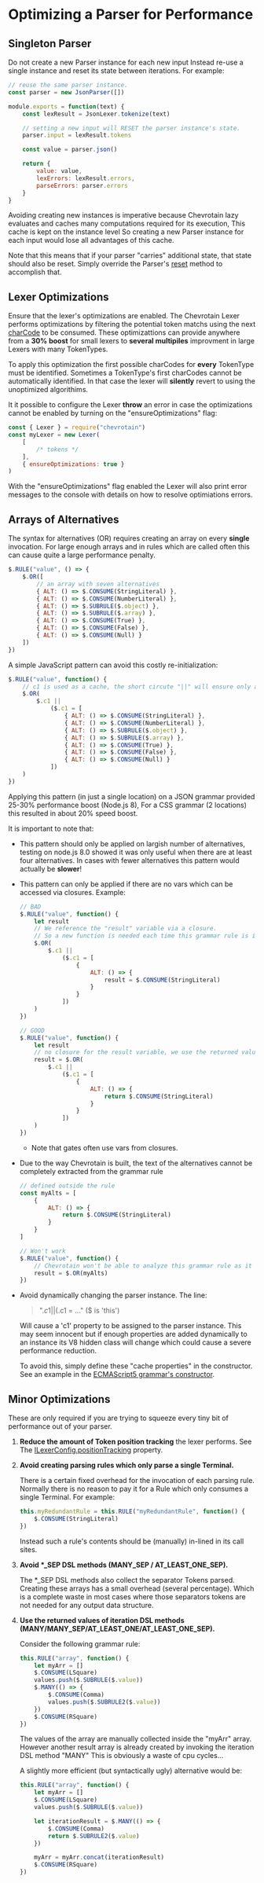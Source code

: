 # Optimizing a Parser for Performance

## Singleton Parser

Do not create a new Parser instance for each new input
Instead re-use a single instance and reset its state between iterations. For example:

```javascript
// reuse the same parser instance.
const parser = new JsonParser([])

module.exports = function(text) {
    const lexResult = JsonLexer.tokenize(text)

    // setting a new input will RESET the parser instance's state.
    parser.input = lexResult.tokens

    const value = parser.json()

    return {
        value: value,
        lexErrors: lexResult.errors,
        parseErrors: parser.errors
    }
}
```

Avoiding creating new instances is imperative because Chevrotain lazy evaluates and caches
many computations required for its execution, This cache is kept on the instance level
So creating a new Parser instance for each input would lose all advantages of this cache.

Note that this means that if your parser "carries" additional state, that state should also be reset.
Simply override the Parser's [reset](https://sap.github.io/chevrotain/documentation/4_2_0/classes/parser.html#reset) method
to accomplish that.

## Lexer Optimizations

Ensure that the lexer's optimizations are enabled.
The Chevrotain Lexer performs optimizations by filtering the potential token matchs
using the next [charCode](https://developer.mozilla.org/en-US/docs/Web/JavaScript/Reference/Global_Objects/String/charCodeAt) to be consumed.
These optimizattions can provide anywhere from a **30% boost** for small lexers
to **several multipiles** improvment in large Lexers with many TokenTypes.

To apply this optimization the first possible charCodes for **every** TokenType must be identified.
Sometimes a TokenType's first charCodes cannot be automatically identified.
In that case the lexer will **silently** revert to using the unoptimized algorithims.

It it possible to configure the Lexer **throw** an error
in case the optimizations cannot be enabled by turning on the
"ensureOptimizations" flag:

```javascript
const { Lexer } = require("chevrotain")
const myLexer = new Lexer(
    [
        /* tokens */
    ],
    { ensureOptimizations: true }
)
```

With the "ensureOptimizations" flag enabled the Lexer will also print error messages
to the console with details on how to resolve optimiations errors.

## Arrays of Alternatives

The syntax for alternatives (OR) requires creating an array on every **single** invocation.
For large enough arrays and in rules which are called often this can cause quite a large performance penalty.

```javascript
$.RULE("value", () => {
    $.OR([
        // an array with seven alternatives
        { ALT: () => $.CONSUME(StringLiteral) },
        { ALT: () => $.CONSUME(NumberLiteral) },
        { ALT: () => $.SUBRULE($.object) },
        { ALT: () => $.SUBRULE($.array) },
        { ALT: () => $.CONSUME(True) },
        { ALT: () => $.CONSUME(False) },
        { ALT: () => $.CONSUME(Null) }
    ])
})
```

A simple JavaScript pattern can avoid this costly re-initialization:

```javascript
$.RULE("value", function() {
    // c1 is used as a cache, the short circute "||" will ensure only a single initialization
    $.OR(
        $.c1 ||
            ($.c1 = [
                { ALT: () => $.CONSUME(StringLiteral) },
                { ALT: () => $.CONSUME(NumberLiteral) },
                { ALT: () => $.SUBRULE($.object) },
                { ALT: () => $.SUBRULE($.array) },
                { ALT: () => $.CONSUME(True) },
                { ALT: () => $.CONSUME(False) },
                { ALT: () => $.CONSUME(Null) }
            ])
    )
})
```

Applying this pattern (in just a single location) on a JSON grammar provided 25-30% performance boost
(Node.js 8), For a CSS grammar (2 locations) this resulted in about 20% speed boost.

It is important to note that:

-   This pattern should only be applied on largish number of alternatives, testing on node.js 8.0 showed
    it was only useful when there are at least four alternatives. In cases with fewer alternatives this pattern
    would actually be **slower**!

-   This pattern can only be applied if there are no vars which can be accessed via closures.
    Example:

    ```javascript
    // BAD
    $.RULE("value", function() {
        let result
        // We reference the "result" variable via a closure.
        // So a new function is needed each time this grammar rule is invoked.
        $.OR(
            $.c1 ||
                ($.c1 = [
                    {
                        ALT: () => {
                            result = $.CONSUME(StringLiteral)
                        }
                    }
                ])
        )
    })

    // GOOD
    $.RULE("value", function() {
        let result
        // no closure for the result variable, we use the returned value of the OR instead.
        result = $.OR(
            $.c1 ||
                ($.c1 = [
                    {
                        ALT: () => {
                            return $.CONSUME(StringLiteral)
                        }
                    }
                ])
        )
    })
    ```

    -   Note that gates often use vars from closures.

-   Due to the way Chevrotain is built, the text of the alternatives cannot be completely extracted from the grammar rule

    ```javascript
    // defined outside the rule
    const myAlts = [
        {
            ALT: () => {
                return $.CONSUME(StringLiteral)
            }
        }
    ]

    // Won't work
    $.RULE("value", function() {
        // Chevrotain won't be able to analyze this grammar rule as it relies on Function.prototype.toString
        result = $.OR(myAlts)
    })
    ```

-   Avoid dynamically changing the parser instance. The line:

    > "$.c1 || ($.c1 = ..." (\$ is 'this')

    Will cause a 'c1' property to be assigned to the parser instance.
    This may seem innocent but if enough properties are added dynamically to an instance
    its V8 hidden class will change which could cause a severe performance reduction.

    To avoid this, simply define these "cache properties" in the constructor.
    See an example in the [ECMAScript5 grammar's constructor](https://github.com/SAP/chevrotain/blob/ac21570b97a8de0d6b91f29979aed8041455cacd/examples/grammars/ecma5/ecma5_parser.js#L37-L43).

## Minor Optimizations

These are only required if you are trying to squeeze every tiny bit of performance out of your parser.

1.  **Reduce the amount of Token position tracking** the lexer performs.
    See The [ILexerConfig.positionTracking](https://sap.github.io/chevrotain/documentation/4_2_0/interfaces/ilexerconfig.html) property.

2.  **Avoid creating parsing rules which only parse a single Terminal.**

    There is a certain fixed overhead for the invocation of each parsing rule.
    Normally there is no reason to pay it for a Rule which only consumes a single Terminal.
    For example:

    ```javascript
    this.myRedundantRule = this.RULE("myRedundantRule", function() {
        $.CONSUME(StringLiteral)
    })
    ```

    Instead such a rule's contents should be (manually) in-lined in its call sites.

3.  **Avoid \*\_SEP DSL methods (MANY_SEP / AT_LEAST_ONE_SEP).**

    The \*\_SEP DSL methods also collect the separator Tokens parsed. Creating these arrays has a small overhead (several percentage).
    Which is a complete waste in most cases where those separators tokens are not needed for any output data structure.

4.  **Use the returned values of iteration DSL methods (MANY/MANY_SEP/AT_LEAST_ONE/AT_LEAST_ONE_SEP).**

    Consider the following grammar rule:

    ```javascript
    this.RULE("array", function() {
        let myArr = []
        $.CONSUME(LSquare)
        values.push($.SUBRULE($.value))
        $.MANY(() => {
            $.CONSUME(Comma)
            values.push($.SUBRULE2($.value))
        })
        $.CONSUME(RSquare)
    })
    ```

    The values of the array are manually collected inside the "myArr" array.
    However another result array is already created by invoking the iteration DSL method "MANY"
    This is obviously a waste of cpu cycles...

    A slightly more efficient (but syntactically ugly) alternative would be:

    ```javascript
    this.RULE("array", function() {
        let myArr = []
        $.CONSUME(LSquare)
        values.push($.SUBRULE($.value))

        let iterationResult = $.MANY(() => {
            $.CONSUME(Comma)
            return $.SUBRULE2($.value)
        })

        myArr = myArr.concat(iterationResult)
        $.CONSUME(RSquare)
    })
    ```
